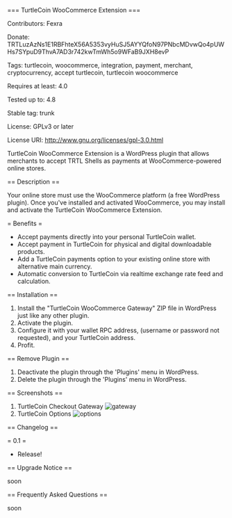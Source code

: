 === TurtleCoin WooCommerce Extension ===

Contributors: Fexra

Donate: TRTLuzAzNs1E1RBFhteX56A5353vyHuSJ5AYYQfoN97PNbcMDvwQo4pUWHs7SYpuD9ThvA7AD3r742kwTmWh5o9WFaB9JXH8evP

Tags: turtlecoin, woocommerce, integration, payment, merchant, cryptocurrency, accept turtlecoin, turtlecoin woocommerce

Requires at least: 4.0

Tested up to: 4.8

Stable tag: trunk

License: GPLv3 or later

License URI: http://www.gnu.org/licenses/gpl-3.0.html
 
TurtleCoin WooCommerce Extension is a WordPress plugin that allows merchants to accept TRTL Shells as payments at WooCommerce-powered online stores.

== Description ==

Your online store must use the WooCommerce platform (a free WordPress plugin).
Once you've installed and activated WooCommerce, you may install and activate the TurtleCoin WooCommerce Extension.

= Benefits =

* Accept payments directly into your personal TurtleCoin wallet.
* Accept payment in TurtleCoin for physical and digital downloadable products.
* Add a TurtleCoin payments option to your existing online store with alternative main currency.
* Automatic conversion to TurtleCoin via realtime exchange rate feed and calculation.

== Installation ==

1. Install the "TurtleCoin WooCommerce Gateway" ZIP file in WordPress just like any other plugin.
2. Activate the plugin.
3. Configure it with your wallet RPC address, (username or password not requested), and your TurtleCoin address.
4. Profit.

== Remove Plugin ==

1. Deactivate the plugin through the 'Plugins' menu in WordPress.
2. Delete the plugin through the 'Plugins' menu in WordPress.

== Screenshots == 
1. TurtleCoin Checkout Gateway
![gateway](https://github.com/turtlecoin/woo-turtle/assets/screenshots/gateway.png "TurtleCoin Checkout Gateway")
2. TurtleCoin Options
![options](https://github.com/turtlecoin/woo-turtle/assets/screenshots/options.png "TurtleCoin Options")

== Changelog ==

= 0.1 =
* Release!

== Upgrade Notice ==

soon

== Frequently Asked Questions ==

soon
